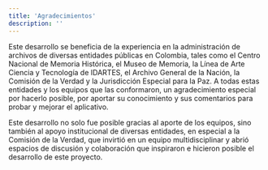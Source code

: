 ```yaml
---
title: 'Agradecimientos'
description: ''
---
```


Este desarrollo se beneficia de la experiencia en la administración de archivos de diversas entidades públicas en Colombia, tales como el Centro Nacional de Memoria Histórica, el Museo de Memoria, la Línea de Arte Ciencia y Tecnología de IDARTES, el Archivo General de la Nación, la Comisión de la Verdad y la Jurisdicción Especial para la Paz. A todas estas entidades y los equipos que las conformaron, un agradecimiento especial por hacerlo posible, por aportar su conocimiento y sus comentarios para probar y mejorar el aplicativo.

Este desarrollo no solo fue posible gracias al aporte de los equipos, sino también al apoyo institucional de diversas entidades, en especial a la Comisión de la Verdad, que invirtió en un equipo multidisciplinar y abrió espacios de discusión y colaboración que inspiraron e hicieron posible el desarrollo de este proyecto.